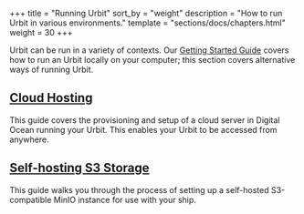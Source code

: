 +++
title = "Running Urbit"
sort_by = "weight"
description = "How to run Urbit in various environments."
template = "sections/docs/chapters.html"
weight = 30
+++

Urbit can be run in a variety of contexts. Our [Getting Started
Guide](https://urbit.org/manual/getting-started/) covers how to run an Urbit locally
on your computer; this section covers alternative ways of running Urbit.

## [Cloud Hosting](/manual/running/hosting)

This guide covers the provisioning and setup of a cloud server in Digital Ocean
running your Urbit. This enables your Urbit to be accessed from anywhere.

## [Self-hosting S3 Storage](/manual/running/minio)

This guide walks you through the process of setting up a self-hosted
S3-compatible MinIO instance for use with your ship.
